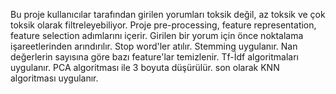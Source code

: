 Bu proje kullanıcılar tarafından girilen yorumları toksik değil, az toksik ve çok toksik olarak filtreleyebiliyor. Proje pre-processing, feature representation, feature selection adımlarını
içerir.
Girilen bir yorum için önce noktalama işareetlerinden arındırılır. Stop word'ler atılır. Stemming uygulanır. Nan değerlerin sayısına göre bazı feature'lar temizlenir. Tf-İdf algoritmaları uygulanır. PCA algoritması ile 3 boyuta düşürülür. son olarak KNN algoritması uygulanır.
